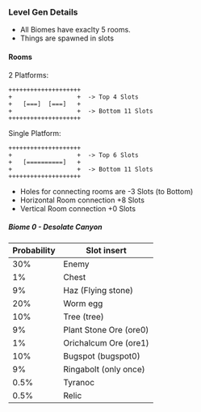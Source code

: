 ### Level Gen Details

- All Biomes have exaclty 5 rooms.
- Things are spawned in slots



#### Rooms
2 Platforms:
```
++++++++++++++++++++
+                  +  -> Top 4 Slots
+   [===]  [===]   +
+                  +  -> Bottom 11 Slots
++++++++++++++++++++
```

Single Platform:
```
++++++++++++++++++++
+                  +  -> Top 6 Slots
+   [==========]   +
+                  +  -> Bottom 11 Slots
++++++++++++++++++++
```

- Holes for connecting rooms are -3 Slots (to Bottom)
- Horizontal Room connection +8 Slots
- Vertical Room connection +0 Slots


##### Biome 0 - Desolate Canyon

| Probability | Slot insert            |
|-------------|------------------------|
| 30%         | Enemy                  |
| 1%          | Chest                  |
| 9%          | Haz (Flying stone)     |
| 20%         | Worm egg               |
| 10%         | Tree (tree)            |
| 9%          | Plant Stone Ore (ore0) |
| 1%          | Orichalcum Ore (ore1)  |
| 10%         | Bugspot (bugspot0)     |
| 9%          | Ringabolt (only once)  |
| 0.5%        | Tyranoc                |
| 0.5%        | Relic                  |

